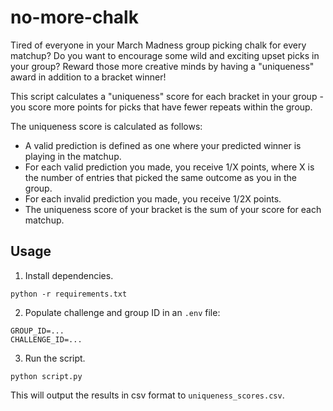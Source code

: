 # no-more-chalk
Tired of everyone in your March Madness group picking chalk for every matchup? Do you want to encourage
some wild and exciting upset picks in your group? Reward those more creative minds by having a "uniqueness" award in addition to a bracket winner!

This script calculates a "uniqueness" score for each bracket in your group - you score more points for picks that have fewer repeats within the group.

The uniqueness score is calculated as follows:
- A valid prediction is defined as one where your predicted winner is playing in the matchup.
- For each valid prediction you made, you receive 1/X points, where X is the number of entries that picked the same outcome as you in the group.
- For each invalid prediction you made, you receive 1/2X points.
- The uniqueness score of your bracket is the sum of your score for each matchup.

## Usage
1. Install dependencies.
```
python -r requirements.txt
```
2. Populate challenge and group ID in an `.env` file:
```
GROUP_ID=...
CHALLENGE_ID=...
```
3. Run the script.
```
python script.py
```
This will output the results in csv format to `uniqueness_scores.csv`.